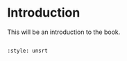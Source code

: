 # Introduction

This will be an introduction to the book.

```{tableofcontents}
```

<!---
In the latex pdf the bibliography will appear at the end of the book

In the web version it will appear on the introduction. Perhaps this can be modified
-->

```{bibliography}
:style: unsrt
```
